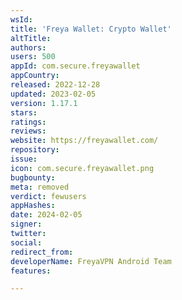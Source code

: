 ```yaml
---
wsId: 
title: 'Freya Wallet: Crypto Wallet'
altTitle: 
authors: 
users: 500
appId: com.secure.freyawallet
appCountry: 
released: 2022-12-28
updated: 2023-02-05
version: 1.17.1
stars: 
ratings: 
reviews: 
website: https://freyawallet.com/
repository: 
issue: 
icon: com.secure.freyawallet.png
bugbounty: 
meta: removed
verdict: fewusers
appHashes: 
date: 2024-02-05
signer: 
twitter: 
social: 
redirect_from: 
developerName: FreyaVPN Android Team
features: 

---
```


